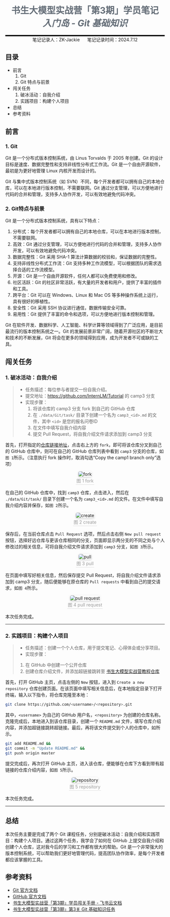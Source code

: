 <div style="; border-bottom: 4px solid black; width: 100%; box-sizing: border-box; text-align: center; padding-top: 0.1rem; color: rgb(99,108,118)" align="center">
    <h1>书生大模型实战营「第3期」学员笔记<br/><span style="font-style: italic">入门岛 - Git 基础知识</span></h1>
</div>
<div style="text-align: center;" align="center">
    笔记记录人：ZK-Jackie&nbsp;&nbsp;&nbsp;&nbsp;&nbsp;&nbsp;笔记记录时间：2024.7.12
</div>

## 目录

- 前言
  1. Git
  2. Git 特点与前景
- 闯关任务
  1. 破冰活动：自我介绍
  2. 实践项目：构建个人项目
- 总结
- 参考资料

## 前言

### 1. Git

Git 是一个分布式版本控制系统，由 Linus Torvalds 于 2005 年创建。Git 的设计目标是速度、数据完整性和支持非线性分布式工作流。Git 是一个自由开源软件，最初是为更好地管理 Linux 内核开发而设计的。

Git 与集中式版本控制系统（如 SVN）不同，每个开发者都可以拥有自己的本地仓库，可以在本地进行版本控制，不需要联网。Git 通过分支管理，可以方便地进行代码的合并和管理，支持多人协作开发，可以有效地避免代码冲突。

### 2. Git特点与前景

Git 是一个分布式版本控制系统，具有以下特点：

1. 分布式：每个开发者都可以拥有自己的本地仓库，可以在本地进行版本控制，不需要联网。
2. 高效：Git 通过分支管理，可以方便地进行代码的合并和管理，支持多人协作开发，可以有效地避免代码冲突。
3. 数据完整性：Git 采用 SHA-1 算法计算数据的校验和，保证数据的完整性。
4. 支持非线性分布式工作流：Git 支持多种工作流模型，可以根据团队的需求选择合适的工作流模型。
5. 开源：Git 是一个自由开源软件，任何人都可以免费使用和修改。
6. 社区活跃：Git 的社区非常活跃，有大量的开发者和用户，提供了丰富的插件和工具。
7. 跨平台：Git 可以在 Windows、Linux 和 Mac OS 等多种操作系统上运行，具有很好的移植性。
8. 安全性：Git 采用 SSH 协议进行通信，数据传输安全可靠。
9. 易用性：Git 提供了丰富的命令和选项，可以方便地进行版本控制和管理。

Git 在软件开发、数据科学、人工智能、科学计算等领域得到了广泛应用，是目前最流行的版本控制系统之一。Git 的发展前景非常广阔，随着开源社区的不断壮大和技术的不断发展，Git 将会在更多的领域得到应用，成为开发者不可或缺的工具。

## 闯关任务

### 1. 破冰活动：自我介绍

> - 任务描述：每位参与者提交一份自我介绍。
> - 提交地址：https://github.com/InternLM/Tutorial 的 camp3 分支
> - 实现步骤：
>   1. 将该仓库的 camp3 分支 fork 到自己的 GitHub 仓库
>   2. 在 `./data/Git/task/` 目录下创建一个名为 `camp3_<id>.md` 的文件，其中 `<id>` 是您的报名问卷ID
>   3. 在文件中填写自我介绍内容
>   4. 提交 Pull Request，将自我介绍文件请求添加到 camp3 分支

首先，打开指定的[仓库链接地址](https://github.com/InternLM/Tutorial)，点击右上方的 `fork`，即可将该仓库分叉到自己的 GitHub 仓库中，则可在自己的 GitHub 仓库列表中看到 `camp3` 分支的仓库，如`图 1`所示。（注意执行 fork 操作时，取消勾选“Copy the camp1 branch only”选项）

<div class="image-box" style="text-align: center;" align="center">
    <img class="image" style="border-radius: 0.3125em;
    box-shadow: 0 2px 4px 0 rgba(34,36,38,.12),0 2px 10px 0 rgba(34,36,38,.08);" 
    src="../assets/internlm_study_v3/L0-3/1.png"
    alt="fork" />
    <br/>
    <div class="caption" style="border-bottom: 1px solid #d9d9d9;
    display: inline-block;
    color: #999;
    padding: 2px;">图 1 fork</div>
</div>

在自己的 GitHub 仓库中，找到 `camp3` 仓库，点击进入，然后在 `./data/Git/task/` 目录下创建一个名为 `camp3_<id>.md` 的文件。在文件中填写自我介绍内容并保存，如`图 2`所示。

<div class="image-box" style="text-align: center;" align="center">
    <img class="image" style="border-radius: 0.3125em;
    box-shadow: 0 2px 4px 0 rgba(34,36,38,.12),0 2px 10px 0 rgba(34,36,38,.08);" 
    src="../assets/internlm_study_v3/L0-3/2.png"
    alt="create" />
    <br/>
    <div class="caption" style="border-bottom: 1px solid #d9d9d9;
    display: inline-block;
    color: #999;
    padding: 2px;">图 2 create</div>
</div>

保存后，在当前仓库点击 `Pull Request` 选项，然后点击右侧 `New pull request` 按钮，选择好远仓库与更该仓库相同的分支，页面即显示两分支的不同之处与个人修改过的相关信息，可将自我介绍文件请求添加到 `camp3` 分支，如`图 3`所示。

<div class="image-box" style="text-align: center;" align="center">
    <img class="image" style="border-radius: 0.3125em;
    box-shadow: 0 2px 4px 0 rgba(34,36,38,.12),0 2px 10px 0 rgba(34,36,38,.08);" 
    src="../assets/internlm_study_v3/L0-3/3.png"
    alt="pull" />
    <br/>
    <div class="caption" style="border-bottom: 1px solid #d9d9d9;
    display: inline-block;
    color: #999;
    padding: 2px;">图 3 pull</div>
</div>

在页面中填写好相关信息，然后保存提交 Pull Request，将自我介绍文件请求添加到 camp3 分支，随后便能够在原仓库的 `Pull requests` 中看到自己的提交请求，如`图 4`所示。

<div class="image-box" style="text-align: center;" align="center">
    <img class="image" style="border-radius: 0.3125em;
    box-shadow: 0 2px 4px 0 rgba(34,36,38,.12),0 2px 10px 0 rgba(34,36,38,.08);" 
    src="../assets/internlm_study_v3/L0-3/4.png"
    alt="pull request" />
    <br/>
    <div class="caption" style="border-bottom: 1px solid #d9d9d9;
    display: inline-block;
    color: #999;
    padding: 2px;">图 4 pull request</div>
</div>

本次任务完成。

---

### 2. 实践项目：构建个人项目

> - 任务描述：创建一个个人仓库，用于提交笔记、心得体会或分享项目。
> - 实现步骤：
>  1. 在 GitHub 中创建一个公开仓库
>  2. 创建仓库介绍文件，并添加超链接跳转至 [书生大模型实战营教程仓库](https://github.com/InternLM/Tutorial)

首先，打开 GitHub 主页，点击左侧的 `New` 按钮，进入到 `Create a new repository` 仓库创建页面。在该页面中填写相关信息后，在本地指定目录下打开终端，输入以下指令，将仓库克隆至本地：

```bash
git clone https://github.com/<username>/<repository>.git
```

其中，`<username>` 为自己的 GitHub 用户名，`<repository>` 为创建的仓库名称。克隆完成后，本地进入到该仓库目录，创建一个 `README.md` 文件，填写仓库介绍内容，并添加超链接跳转超链接。最后，再将该文件提交到个人的仓库中，如所示。

```bash
git add README.md &&
git commit -m "Update README.md" &&
git push origin master
```

提交完成后，再次打开 GitHub 主页，进入该仓库，便能够在仓库下方看到带有超链接的仓库介绍内容，如`图 5`所示。

<div class="image-box" style="text-align: center;" align="center">
    <img class="image" style="border-radius: 0.3125em;
    box-shadow: 0 2px 4px 0 rgba(34,36,38,.12),0 2px 10px 0 rgba(34,36,38,.08);" 
    src="../assets/internlm_study_v3/L0-3/5.png"
    alt="repository" />
    <br/>
    <div class="caption" style="border-bottom: 1px solid #d9d9d9;
    display: inline-block;
    color: #999;
    padding: 2px;">图 5 repository</div>
</div>

本次任务完成。

---

## 总结

本次任务主要是完成了两个 Git 课程任务，分别是破冰活动：自我介绍和实践项目：构建个人项目。通过这两个任务，我学会了如何在 GitHub 上提交自我介绍和创建个人仓库，这对我今后的学习和工作都有很大的帮助。Git 是一个非常强大的版本控制系统，可以帮助我们更好地管理代码，提高团队协作效率，是每个开发者都应该掌握的工具。

## 参考资料

- [Git 官方文档](https://git-scm.com/doc)
- [GitHub 官方文档](https://docs.github.com/cn)
- [书生大模型实战营「第3期」学员闯关手册 - 飞书云文档](https://aicarrier.feishu.cn/wiki/XBO6wpQcSibO1okrChhcBkQjnsf)
- [书生大模型实战营「第3期」第3关 Git 基础知识任务](https://github.com/InternLM/Tutorial/blob/camp3/docs/L0/Git/task.md)
